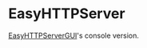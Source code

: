 # EasyHTTPServer
[EasyHTTPServerGUI](https://github.com/g1thubhack3r/EasyHTTPServerGUI)'s console version.  
